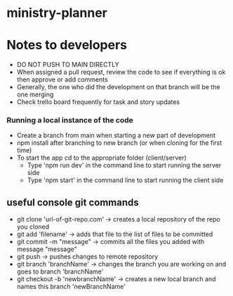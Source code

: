 # ministry-planner
# Notes to developers
- DO NOT PUSH TO MAIN DIRECTLY 
- When assigned a pull request, review the code to see if everything is ok then approve or add comments 
- Generally, the one who did the development on that branch will be the one merging 
- Check trello board frequently for task and story updates
### Running a local instance of the code
- Create a branch from main when starting a new part of development
- npm install after branching to new branch (or when cloning for the first time)
- To start the app cd to the appropriate folder (client/server) 
  - Type 'npm run dev' in the command line to start running the server side
  - Type 'npm start' in the command line to start running the client side

## useful console git commands
- git clone 'url-of-git-repo.com' -> creates a local repository of the repo you cloned
- git add 'filename' -> adds that file to the list of files to be committed
- git commit -m "message" -> commits all the files you added with message "message"
- git push -> pushes changes to remote repository
- git branch 'branchName' -> changes the branch you are working on and goes to branch 'branchName'
- git checkout -b 'newbranchName' -> creates a new local branch and names this branch 'newBranchName'
